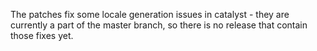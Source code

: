 The patches fix some locale generation issues in catalyst - they are
currently a part of the master branch, so there is no release that
contain those fixes yet.
